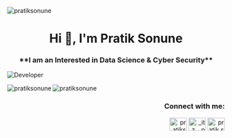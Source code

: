<p align="left"> <img src="https://komarev.com/ghpvc/?username=pratiksonune&label=Profile%20views&color=129e00&style=plastic" alt="pratiksonune" /> </p>
<h1 align="center">Hi 👋, I'm Pratik Sonune</h1>
<h3 align="center">**I am an Interested in Data Science & Cyber Security**</h3>

<img src="https://pixan198.github.io/images/Developer.gif" alt="Developer" />

<p><img align="left" src="https://github-readme-stats.vercel.app/api/top-langs?username=pratiksonune&show_icons=true&locale=en&layout=compact" alt="pratiksonune" /></p>
<p>&nbsp;<img align="left" src="https://github-readme-stats.vercel.app/api?username=pratiksonune&show_icons=true&locale=en" alt="pratiksonune" /></p>

<h3 align="right">Connect with me:</h3>
<p align="right">
<a href="https://www.linkedin.com/in/pratiksonune" target="blank"><img align="center" src="https://cdn.jsdelivr.net/npm/simple-icons@3.0.1/icons/linkedin.svg" alt="pratiksonune" height="30" width="40" /></a>
<a href="https://www.instagram.com/_itz._.pratik" target="blank"><img align="center" src="https://cdn.jsdelivr.net/npm/simple-icons@3.0.1/icons/instagram.svg" alt="_itz._.pratik" height="30" width="40" /></a>
<a href="https://www.facebook.com/pratik.sonune.71" target="blank"><img align="center" src="https://cdn.jsdelivr.net/npm/simple-icons@3.0.1/icons/facebook.svg" alt="pratik.sonune.71" height="30" width="40" /></a>
<!---
pratiksonune/pratiksonune is a ✨ special ✨ repository because its `README.md` (this file) appears on your GitHub profile.
You can click the Preview link to take a look at your changes.
--->
